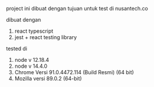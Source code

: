 
project ini dibuat dengan tujuan untuk test di nusantech.co

dibuat dengan
1. react typescript
2. jest + react testing library


tested di 
1. node v 12.18.4 
2. node v 14.4.0
3. Chrome Versi 91.0.4472.114 (Build Resmi) (64 bit)
4. Mozilla versi 89.0.2 (64-bit)
